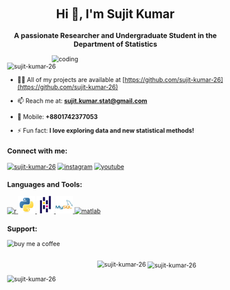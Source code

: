 <h1 align="center">Hi 👋, I'm Sujit Kumar</h1>
<h3 align="center">A passionate Researcher and Undergraduate Student in the Department of Statistics</h3>

<img align="right" alt="coding" width="400" src="https://user-images.githubusercontent.com/55389276/140866485-8fb1c876-9a8f-4d6a-98dc-08c4981eaf70.gif">
<p align="left"> <img src="https://komarev.com/ghpvc/?username=sujit-kumar-26&label=Profile%20views&color=0e75b6&style=flat" alt="sujit-kumar-26" /> </p>

- 👨‍💻 All of my projects are available at [https://github.com/sujit-kumar-26](https://github.com/sujit-kumar-26)

- 📫 Reach me at: **sujit.kumar.stat@gmail.com**

- 📱 Mobile: **+8801742377053**

- ⚡ Fun fact: **I love exploring data and new statistical methods!**

<h3 align="left">Connect with me:</h3>
<p align="left">
<a href="https://linkedin.com/in/sujit-kumar-26" target="blank"><img align="center" src="https://raw.githubusercontent.com/rahuldkjain/github-profile-readme-generator/master/src/images/icons/Social/linked-in-alt.svg" alt="sujit-kumar-26" height="30" width="40" /></a>
<a href="https://www.instagram.com/" target="blank"><img align="center" src="https://raw.githubusercontent.com/rahuldkjain/github-profile-readme-generator/master/src/images/icons/Social/instagram.svg" alt="instagram" height="30" width="40" /></a>
<a href="https://www.youtube.com/" target="blank"><img align="center" src="https://raw.githubusercontent.com/rahuldkjain/github-profile-readme-generator/master/src/images/icons/Social/youtube.svg" alt="youtube" height="30" width="40" /></a>
</p>

<h3 align="left">Languages and Tools:</h3>
<p align="left"> 
<a href="https://www.r-project.org/" target="_blank" rel="noreferrer"> <img src="https://www.r-project.org/Rlogo.png" alt="r" width="40" height="40"/> </a> 
<a href="https://www.python.org" target="_blank" rel="noreferrer"> <img src="https://raw.githubusercontent.com/devicons/devicon/master/icons/python/python-original.svg" alt="python" width="40" height="40"/> </a> 
<a href="https://pandas.pydata.org/" target="_blank" rel="noreferrer"> <img src="https://raw.githubusercontent.com/devicons/devicon/2ae2a900d2f041da66e950e4d48052658d850630/icons/pandas/pandas-original.svg" alt="pandas" width="40" height="40"/> </a> 
<a href="https://www.mysql.com/" target="_blank" rel="noreferrer"> <img src="https://raw.githubusercontent.com/devicons/devicon/master/icons/mysql/mysql-original-wordmark.svg" alt="mysql" width="40" height="40"/> </a> 
<a href="https://www.mathworks.com/" target="_blank" rel="noreferrer"> <img src="https://upload.wikimedia.org/wikipedia/commons/2/21/Matlab_Logo.png" alt="matlab" width="40" height="40"/> </a> 
</p>

<h3 align="left">Support:</h3>
<p><a href="https://www.buymeacoffee.com/sujitkumar"> <img align="left" src="https://cdn.buymeacoffee.com/buttons/v2/default-yellow.png" height="50" width="210" alt="buy me a coffee" /></a></p><br><br>

<p><img align="left" src="https://github-readme-stats.vercel.app/api/top-langs?username=sujit-kumar-26&show_icons=true&locale=en&layout=compact" alt="sujit-kumar-26" /></p>

<p>&nbsp;<img align="center" src="https://github-readme-stats.vercel.app/api?username=sujit-kumar-26&show_icons=true&locale=en" alt="sujit-kumar-26" /></p>

<p><img align="center" src="https://github-readme-streak-stats.herokuapp.com/?user=sujit-kumar-26&" alt="sujit-kumar-26" /></p>
